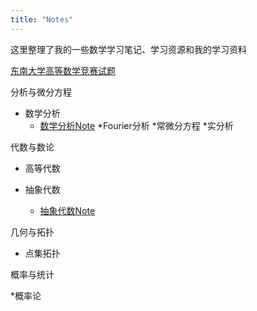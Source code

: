 ```yaml
---
title: "Notes"
---
```


这里整理了我的一些数学学习笔记、学习资源和我的学习资料

[东南大学高等数学竞赛试题](https://liyanyang1219.github.io/assets/southeast.pdf)

分析与微分方程

* 数学分析
  - [数学分析Note](https://liyanyang1219.github.io/assets/MathematicalAnalysis.pdf)
*Fourier分析
*常微分方程
*实分析
  
代数与数论

* 高等代数

* 抽象代数
  - [抽象代数Note](https://liyanyang1219.github.io/assets/AbstractAlgebra.pdf)

几何与拓扑

* 点集拓扑

概率与统计

*概率论
